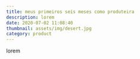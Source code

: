 ```yaml
---
title: meus primeiros seis meses como produteira
description: lorem
date: 2020-07-02 11:08:40
thumbnail: assets/img/desert.jpg
category: product
---
```

lorem